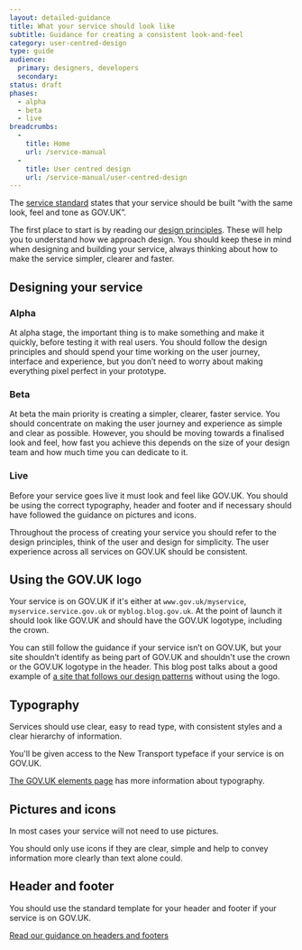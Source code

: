 ```yaml
---
layout: detailed-guidance
title: What your service should look like
subtitle: Guidance for creating a consistent look-and-feel
category: user-centred-design
type: guide
audience:
  primary: designers, developers
  secondary:
status: draft
phases:
  - alpha
  - beta
  - live
breadcrumbs:
  -
    title: Home
    url: /service-manual
  -
    title: User centred design
    url: /service-manual/user-centred-design
---
```


The [service standard](/service-manual/digital-by-default#criterion-13) states that your service should be built “with the same look, feel and tone as GOV.UK”.

The first place to start is by reading our [design principles](https://www.gov.uk/design-principles). These will help you to understand how we approach design. You should keep these in mind when designing and building your service, always thinking about how to make the service simpler, clearer and faster.

## Designing your service

### Alpha

At alpha stage, the important thing is to make something and make it quickly, before testing it with real users. You should follow the design principles and should spend your time working on the user journey, interface and experience, but you don’t need to worry about making everything pixel perfect in your prototype.

### Beta

At beta the main priority is creating a simpler, clearer, faster service. You should concentrate on making the user journey and experience as simple and clear as possible. However, you should  be moving towards a finalised look and feel, how fast you achieve this depends on the size of your design team and how much time you can dedicate to it.

### Live

Before your service goes live it must look and feel like GOV.UK.  You should be using the correct typography, header and footer and if necessary should have followed the guidance on pictures and icons.

Throughout the process of creating your service you should refer to the design principles, think of the user and design for simplicity. The user experience across all services on GOV.UK should be consistent.

## Using the GOV.UK logo

Your service is on GOV.UK if it's either at `www.gov.uk/myservice`, `myservice.service.gov.uk` or `myblog.blog.gov.uk`. At the point of launch it should look like GOV.UK and should have the GOV.UK logotype, including the crown.

You can still follow the guidance if your service isn’t on GOV.UK, but your site shouldn’t identify as being part of GOV.UK and shouldn't use the crown or the GOV.UK logotype in the header. This blog post talks about a good example of [a site that follows our design patterns](https://gds.blog.gov.uk/2013/03/18/intranets-dcms/) without using the logo.

## Typography

Services should use clear, easy to read type, with consistent styles and a clear hierarchy of information.

You'll be given access to the New Transport typeface if your service is on GOV.UK.

[The GOV.UK elements page](/service-manual/user-centred-design/resources/elements/index.html) has more information about typography.

## Pictures and icons

In most cases your service will not need to use pictures.

You should only use icons if they are clear, simple and help to convey information more clearly than text alone could.

## Header and footer

You should use the standard template for your header and footer if your service is on GOV.UK.

[Read our guidance on headers and footers](/service-manual/user-centred-design/resources/header-footer)
